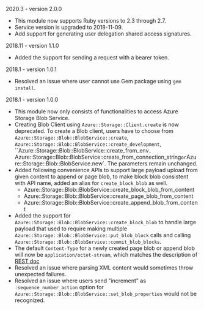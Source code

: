 2020.3 - version 2.0.0
* This module now supports Ruby versions to 2.3 through 2.7.
* Service version is upgraded to 2018-11-09.
* Add support for generating user delegation shared access signatures.

2018.11 - version 1.1.0
* Added the support for sending a request with a bearer token.

2018.1 - version 1.0.1
* Resolved an issue where user cannot use Gem package using `gem install`.

2018.1 - version 1.0.0

* This module now only consists of functionalities to access Azure Storage Blob Service.
* Creating Blob Client using `Azure::Storage::Client.create` is now deprecated. To create a Blob client, users have to choose from `Azure::Storage::Blob::BlobService::create`, `Azure::Storage::Blob::BlobService::create_development`, ``Azure::Storage::Blob::BlobService::create_from_env`, `Azure::Storage::Blob::BlobService::create_from_connection_string` or `Azure::Storage::Blob::BlobService.new`. The parameters remain unchanged.
* Added following convenience APIs to support large payload upload from given content to append or page blob, to make block blob consistent with API name, added an alias for `create_block_blob` as well.
  - Azure::Storage::Blob::BlobService::create_block_blob_from_content
  - Azure::Storage::Blob::BlobService::create_page_blob_from_content
  - Azure::Storage::Blob::BlobService::create_append_blob_from_content
* Added the support for `Azure::Storage::Blob::BlobService::create_block_blob` to handle large payload that used to require making multiple `Azure::Storage::Blob::BlobService::put_blob_block` calls and calling `Azure::Storage::Blob::BlobService::commit_blob_blocks`.
* The default `Content-Type` for a newly created page blob or append blob will now be `application/octet-stream`, which matches the description of [REST doc](https://docs.microsoft.com/en-us/rest/api/storageservices/put-blob)
* Resolved an issue where parsing XML content would sometimes throw unexpected failures.
* Resolved an issue where users send "increment" as `:sequence_number_action` option for `Azure::Storage::Blob::BlobService::set_blob_properties` would not be recognized.
